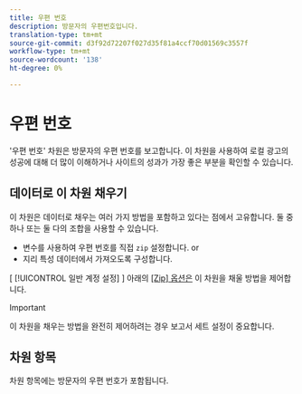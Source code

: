 ```yaml
---
title: 우편 번호
description: 방문자의 우편번호입니다.
translation-type: tm+mt
source-git-commit: d3f92d72207f027d35f81a4ccf70d01569c3557f
workflow-type: tm+mt
source-wordcount: '138'
ht-degree: 0%

---
```



# 우편 번호

&#39;우편 번호&#39; 차원은 방문자의 우편 번호를 보고합니다. 이 차원을 사용하여 로컬 광고의 성공에 대해 더 많이 이해하거나 사이트의 성과가 가장 좋은 부분을 확인할 수 있습니다.

## 데이터로 이 차원 채우기

이 차원은 데이터로 채우는 여러 가지 방법을 포함하고 있다는 점에서 고유합니다. 둘 중 하나 또는 둘 다의 조합을 사용할 수 있습니다.

* 변수를 사용하여 우편 번호를 직접 `zip` 설정합니다. or
* 지리 특성 데이터에서 가져오도록 구성합니다.

[ [!UICONTROL 일반 계정 설정] ] 아래의 [ [Zip] 옵션은](/help/admin/admin/general-acct-settings-admin.md) 이 차원을 채울 방법을 제어합니다.

>[!IMPORTANT]
>
>이 차원을 채우는 방법을 완전히 제어하려는 경우 보고서 세트 설정이 중요합니다.

## 차원 항목

차원 항목에는 방문자의 우편 번호가 포함됩니다.